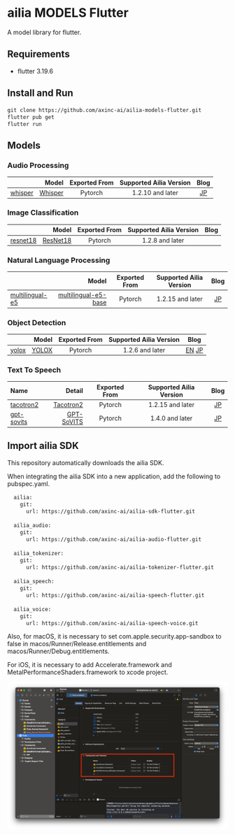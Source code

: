 # ailia MODELS Flutter

A model library for flutter.

## Requirements

- flutter 3.19.6

## Install and Run

```
git clone https://github.com/axinc-ai/ailia-models-flutter.git
flutter pub get
flutter run
```

## Models

### Audio Processing

| | Model | Exported From | Supported Ailia Version | Blog |
|:-----------|------------:|:------------:|:------------:|:------------:|
| [whisper](lib/audio_processing/) | [Whisper](https://github.com/openai/whisper) | Pytorch | 1.2.10 and later | [JP](https://medium.com/axinc/whisper-%E6%97%A5%E6%9C%AC%E8%AA%9E%E3%82%92%E5%90%AB%E3%82%8099%E8%A8%80%E8%AA%9E%E3%82%92%E8%AA%8D%E8%AD%98%E3%81%A7%E3%81%8D%E3%82%8B%E9%9F%B3%E5%A3%B0%E8%AA%8D%E8%AD%98%E3%83%A2%E3%83%87%E3%83%AB-b6e578f55c87) |

### Image Classification

| | Model | Exported From | Supported Ailia Version | Blog |
|:-----------|------------:|:------------:|:------------:|:------------:|
| [resnet18](/lib/image_classification/) | [ResNet18]( https://pytorch.org/vision/main/generated/torchvision.models.resnet18.html) | Pytorch | 1.2.8 and later | |

### Natural Language Processing

| | Model | Exported From | Supported Ailia Version | Blog |
|:-----------|------------:|:------------:|:------------:|:------------:|
|[multilingual-e5](/lib/natural_language_processing/) | [multilingual-e5-base](https://huggingface.co/intfloat/multilingual-e5-base) | Pytorch | 1.2.15 and later | [JP](https://medium.com/axinc/multilingual-e5-%E5%A4%9A%E8%A8%80%E8%AA%9E%E3%81%AE%E3%83%86%E3%82%AD%E3%82%B9%E3%83%88%E3%82%92embedding%E3%81%99%E3%82%8B%E6%A9%9F%E6%A2%B0%E5%AD%A6%E7%BF%92%E3%83%A2%E3%83%87%E3%83%AB-71f1dec7c4f0) |

### Object Detection

| | Model | Exported From | Supported Ailia Version | Blog |
|:-----------|------------:|:------------:|:------------:|:------------:|
|[yolox](/lib/object_detection/) | [YOLOX](https://github.com/Megvii-BaseDetection/YOLOX) | Pytorch | 1.2.6 and later | [EN](https://medium.com/axinc-ai/yolox-object-detection-model-exceeding-yolov5-d6cea6d3c4bc) [JP](https://medium.com/axinc/yolox-yolov5%E3%82%92%E8%B6%85%E3%81%88%E3%82%8B%E7%89%A9%E4%BD%93%E6%A4%9C%E5%87%BA%E3%83%A2%E3%83%87%E3%83%AB-e9706e15fef2) |

### Text To Speech

| Name | Detail | Exported From | Supported Ailia Version | Blog |
|:-----------|------------:|:------------:|:------------:|:------------:|
| [tacotron2](/lib/text_to_speech/) | [Tacotron2](https://github.com/NVIDIA/tacotron2) | Pytorch | 1.2.15 and later | [JP](https://medium.com/axinc/tacotron2-%E6%B3%A2%E5%BD%A2%E5%A4%89%E6%8F%9B%E3%82%92ai%E3%81%A7%E8%A1%8C%E3%81%86%E9%AB%98%E5%93%81%E8%B3%AA%E3%81%AA%E9%9F%B3%E5%A3%B0%E5%90%88%E6%88%90%E3%83%A2%E3%83%87%E3%83%AB-bc592217a399) |
| [gpt-sovits](/lib/text_to_speech/) | [GPT-SoVITS](https://github.com/RVC-Boss/GPT-SoVITS) | Pytorch | 1.4.0 and later | [JP](https://medium.com/axinc/gpt-sovits-%E3%83%95%E3%82%A1%E3%82%A4%E3%83%B3%E3%83%81%E3%83%A5%E3%83%BC%E3%83%8B%E3%83%B3%E3%82%B0%E3%81%A7%E3%81%8D%E3%82%8B0%E3%82%B7%E3%83%A7%E3%83%83%E3%83%88%E3%81%AE%E9%9F%B3%E5%A3%B0%E5%90%88%E6%88%90%E3%83%A2%E3%83%87%E3%83%AB-2212eeb5ad20) |

## Import ailia SDK

This repository automatically downloads the ailia SDK.

When integrating the ailia SDK into a new application, add the following to pubspec.yaml.

```
  ailia:
    git:
      url: https://github.com/axinc-ai/ailia-sdk-flutter.git

  ailia_audio:
    git:
      url: https://github.com/axinc-ai/ailia-audio-flutter.git

  ailia_tokenizer:
    git:
      url: https://github.com/axinc-ai/ailia-tokenizer-flutter.git

  ailia_speech:
    git:
      url: https://github.com/axinc-ai/ailia-speech-flutter.git

  ailia_voice:
    git:
      url: https://github.com/axinc-ai/ailia-speech-voice.git
```

Also, for macOS, it is necessary to set com.apple.security.app-sandbox to false in macos/Runner/Release.entitlements and macos/Runner/Debug.entitlements.

For iOS, it is necessary to add Accelerate.framework and MetalPerformanceShaders.framework to xcode project.

![framework](tutorial/ios.png)